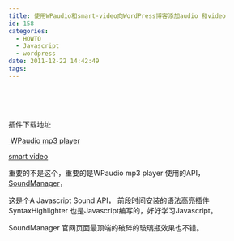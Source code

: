 ```yaml
---
title: 使用WPaudio和smart-video向WordPress博客添加audio 和video
id: 158
categories:
  - HOWTO
  - Javascript
  - wordpress
date: 2011-12-22 14:42:49
tags:
---
```


&nbsp;

&nbsp;

插件下载地址

[ WPaudio mp3 player](wordpress.org/extend/plugins/wpaudio-mp3-player/%20%20%20%20%20)

[smart video](http://wordpress.org/extend/plugins/smart-video/)

重要的不是这个，重要的是WPaudio mp3 player 使用的API， [SoundManager](http://www.schillmania.com/projects/soundmanager2/)，

这是个A Javascript Sound API， 前段时间安装的语法高亮插件 SyntaxHighlighter 也是Javascript编写的，好好学习Javascript。

SoundManager 官网页面最顶端的破碎的玻璃瓶效果也不错。

&nbsp;

&nbsp;